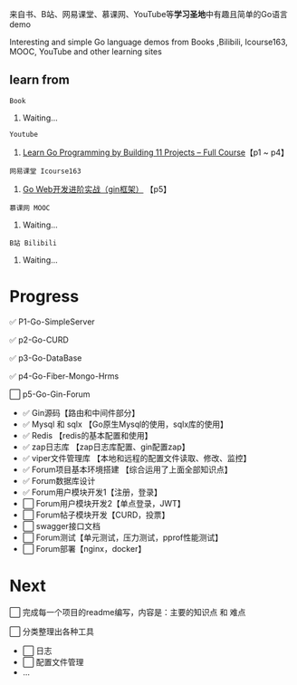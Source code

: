 

来自书、B站、网易课堂、慕课网、YouTube等**学习圣地**中有趣且简单的Go语言demo

Interesting and simple Go language demos from Books ,Bilibili, Icourse163, MOOC, YouTube and other learning sites



## learn from

`Book`

1. Waiting...



`Youtube`

1. [Learn Go Programming by Building 11 Projects – Full Course](https://www.youtube.com/watch?v=jFfo23yIWac)【p1 ~ p4】



`网易课堂 Icourse163` 

1. [Go Web开发进阶实战（gin框架）](https://study.163.com/course/introduction.htm?courseId=1210171207) 【p5】



`慕课网 MOOC`

1. Waiting...



`B站 Bilibili`

1. Waiting...

# Progress
:white_check_mark: P1-Go-SimpleServer </br>

:white_check_mark: p2-Go-CURD </br>

:white_check_mark: p3-Go-DataBase </br>

:white_check_mark: p4-Go-Fiber-Mongo-Hrms  </br>

:white_large_square: p5-Go-Gin-Forum 

+  :white_check_mark: Gin源码【路由和中间件部分】
+  :white_check_mark: Mysql 和 sqlx 【Go原生Mysql的使用，sqlx库的使用】
+  :white_check_mark: Redis 【redis的基本配置和使用】
+  :white_check_mark: zap日志库 【zap日志库配置、gin配置zap】
+  :white_check_mark: viper文件管理库 【本地和远程的配置文件读取、修改、监控】
+  :white_check_mark: Forum项目基本环境搭建 【综合运用了上面全部知识点】
+  :white_check_mark: Forum数据库设计
+  :white_check_mark: Forum用户模块开发1【注册，登录】
+  :white_large_square: Forum用户模块开发2【单点登录，JWT】
+  :white_large_square: Forum帖子模块开发【CURD，投票】
+  :white_large_square: swagger接口文档
+  :white_large_square: Forum测试【单元测试，压力测试，pprof性能测试】
+  :white_large_square: Forum部署【nginx，docker】



# Next

:white_large_square: 完成每一个项目的readme编写，内容是：主要的知识点 和 难点

:white_large_square: 分类整理出各种工具

+ :white_large_square: 日志
+ :white_large_square: 配置文件管理
+ ...